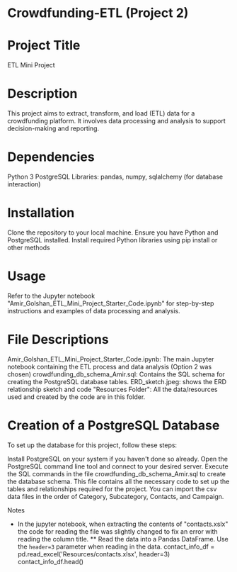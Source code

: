 # Crowdfunding-ETL (Project 2)
 
# Project Title
ETL Mini Project

# Description
This project aims to extract, transform, and load (ETL) data for a crowdfunding platform. It involves data processing and analysis to support decision-making and reporting.


# Dependencies

Python 3
PostgreSQL
Libraries: pandas, numpy, sqlalchemy (for database interaction)

# Installation

Clone the repository to your local machine.
Ensure you have Python and PostgreSQL installed.
Install required Python libraries using pip install or other methods

# Usage
Refer to the Jupyter notebook "Amir_Golshan_ETL_Mini_Project_Starter_Code.ipynb" for step-by-step instructions and examples of data processing and analysis.

# File Descriptions
Amir_Golshan_ETL_Mini_Project_Starter_Code.ipynb: The main Jupyter notebook containing the ETL process and data analysis (Option 2 was chosen)
crowdfunding_db_schema_Amir.sql: Contains the SQL schema for creating the PostgreSQL database tables.
ERD_sketch.jpeg: shows the ERD relationship sketch and code
"Resources Folder": All the data/resources used and created by the code are in this folder.

# Creation of a PostgreSQL Database
To set up the database for this project, follow these steps:

Install PostgreSQL on your system if you haven't done so already.
Open the PostgreSQL command line tool and connect to your desired server.
Execute the SQL commands in the file crowdfunding_db_schema_Amir.sql to create the database schema. This file contains all the necessary code to set up the tables and relationships required for the project. You can import the csv data files in the order of Category, Subcategory, Contacts, and Campaign.  


Notes
- In the jupyter notebook, when extracting the contents of "contacts.xslx" the code for reading the file was slightly changed to fix an error with reading the column title.
** Read the data into a Pandas DataFrame. Use the `header=3` parameter when reading in the data.
contact_info_df = pd.read_excel('Resources/contacts.xlsx', header=3)
contact_info_df.head()
